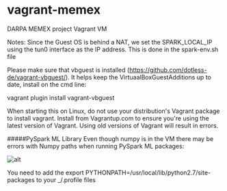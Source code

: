 # vagrant-memex
DARPA MEMEX project Vagrant VM

Notes:
Since the Guest OS is behind a NAT, we set the SPARK_LOCAL_IP using the tun0 interface as the IP address.  This is done in the spark-env.sh file

Please make sure that vbguest is installed (https://github.com/dotless-de/vagrant-vbguest/).  It helps keep the VirtuaalBoxGuestAdditions up to date, install on the cmd line:

vagrant plugin install vagrant-vbguest

When starting this on Linux, do not use your distribution's Vagrant package to install vagrant. Install from Vagrantup.com to ensure you're using the latest version of Vagrant. Using old versions of Vagrant will result in errors.

#####PySpark ML Library 
Even though numpy is in the VM there may be errors with Numpy paths when running PySpark ML packages:

![alt](https://camo.githubusercontent.com/8181e74cb3c5d1eca131cb9cbf8fd21c00205492/687474703a2f2f7332342e706f7374696d672e6f72672f6a756f6461766b70782f53637265656e5f53686f745f323031355f30355f32395f61745f31305f35365f35395f414d2e706e67)

You need to add the export PYTHONPATH=/usr/local/lib/python2.7/site-packages to your  _/.profile files
